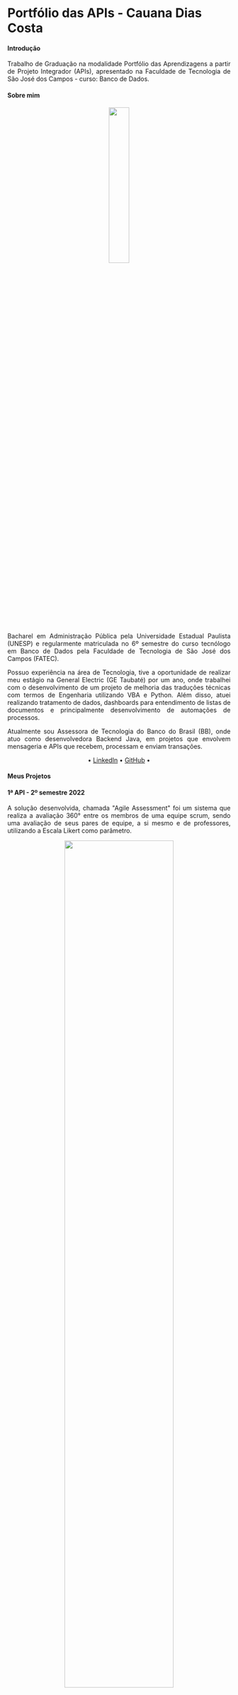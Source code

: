 
<h1>Portfólio das APIs - Cauana Dias Costa</h1>

<h4>Introdução</h4>

<p align="justify">Trabalho de Graduação na modalidade Portfólio das Aprendizagens a partir de Projeto Integrador (APIs), apresentado na Faculdade de Tecnologia de São José dos Campos - curso: Banco de Dados.</p>

<h4>Sobre mim</h4>

<p align="center"><img src="https://github.com/Cauana/bertoti/assets/77700346/fa566986-fa26-4d55-9d05-57cb6117387c" width="30%"></p>

<p align="justify">Bacharel em Administração Pública pela Universidade Estadual Paulista (UNESP) e regularmente matriculada no 6º semestre do curso tecnólogo em Banco de Dados pela Faculdade de Tecnologia de São José dos Campos (FATEC).</p>

<p align="justify">Possuo experiência na área de Tecnologia, tive a oportunidade de realizar meu estágio na General Electric (GE Taubaté) por um ano, onde trabalhei com o desenvolvimento de um projeto de melhoria das traduções técnicas com termos de Engenharia utilizando VBA e Python. Além disso, atuei realizando tratamento de dados, dashboards para entendimento de listas de documentos e principalmente desenvolvimento de automações de processos.</p>

<p align="justify">Atualmente sou Assessora de Tecnologia do Banco do Brasil (BB), onde atuo como desenvolvedora Backend Java, em projetos que envolvem mensageria e APIs que recebem, processam e enviam transações.</p>

<p align="center">• <a href="https://www.git.com/Cauana">LinkedIn</a> • <a href="https://www.linkedin.com/in/cauanadias/">GitHub</a> •</p>

<h4>Meus Projetos</h4>

<h4>1ª API - 2º semestre 2022</h4> 
<p align="justify"> A solução desenvolvida, chamada "Agile Assessment" foi um sistema que realiza a avaliação 360° entre os membros de uma equipe scrum, sendo uma avaliação de seus pares de equipe, a si mesmo e de professores, utilizando a Escala Likert como parâmetro.</p>

<p align="center"><img src="https://github.com/user-attachments/assets/5063a5ed-99b7-4fff-ba57-8ea1fe8242ba" width="70%"></p>

    
[GIT]([https://github.com/oJavaLi/doisrponto?tab=readme-ov-file](https://github.com/Pythonators/API_semestre1_pythonators?tab=readme-ov-file))

<summary><b>Tecnologias Utilizadas</b></summary>
<br>

![Figma](https://img.shields.io/badge/figma-%23F24E1E.svg?style=for-the-badge&logo=figma&logoColor=white) 
![Flask](https://img.shields.io/badge/flask-%23000.svg?style=for-the-badge&logo=flask&logoColor=white) 
![Python](https://img.shields.io/badge/python-3670A0?style=for-the-badge&logo=python&logoColor=ffdd54) 
![Git](https://img.shields.io/badge/git-%23F05033.svg?style=for-the-badge&logo=git&logoColor=white) 
![HTML5](https://img.shields.io/badge/html5-%23E34F26.svg?style=for-the-badge&logo=html5&logoColor=white) 
![CSS3](https://img.shields.io/badge/css3-%231572B6.svg?style=for-the-badge&logo=css3&logoColor=white) 
![JavaScript](https://img.shields.io/badge/javascript-%23323330.svg?style=for-the-badge&logo=javascript&logoColor=%23F7DF1E) <strong>TinyDB</strong>


<b>Contribuições Pessoais</summary></b>
<br>
<p align="justify">Desempenhei o papel de Desenvolvedora, fui responsável pela estruturação de telas de avaliações construindo a interface gráfica, a estrutura de avaliações e o formulário de submissão, permitindo a interação do frontend por meio de formulários ao backend, que foi realizado através de banco de dados e json. Além disso trabalhei no CRUD (Criação, Deleção, Edição e Leitura) de dados de cadastro de professores.</p>
  
 

<details><Summary><b>Interface de Avaliação dos Professores</b></Summary>

![image](https://github.com/user-attachments/assets/529d760a-47f4-41fe-ac5a-0679fdd78cc2)


<code>
    
    <!DOCTYPE html>
    <html lang="en">
    <head>
        <meta charset="UTF-8">
        <meta http-equiv="X-UA-Compatible" content="IE=edge">
        <meta name="viewport" content="width=device-width, initial-scale=1.0">
        <title>Lista de Alunos</title>
        <script src="script/script.js"></script>
    <!--    https://fontawesome.com/   -->
    <link rel="stylesheet" href="https://use.fontawesome.com/releases/v5.1.0/css/all.css" integrity="sha384-lKuwvrZot6UHsBSfcMvOkWwlCMgc0TaWr+30HWe3a4ltaBwTZhyTEggF5tJv8tbt" crossorigin="anonymous">
    <link href="https://fonts.googleapis.com/css?family=Poppins" rel="stylesheet">
    <link href="https://cdn.jsdelivr.net/npm/bootstrap@5.2.1/dist/css/bootstrap.min.css" rel="stylesheet" integrity="sha384-iYQeCzEYFbKjA/T2uDLTpkwGzCiq6soy8tYaI1GyVh/UjpbCx/TYkiZhlZB6+fzT" crossorigin="anonymous">
    <link href="https://cdn.jsdelivr.net/npm/bootstrap@5.2.2/dist/css/bootstrap.min.css" rel="stylesheet" integrity="sha384-Zenh87qX5JnK2Jl0vWa8Ck2rdkQ2Bzep5IDxbcnCeuOxjzrPF/et3URy9Bv1WTRi" crossorigin="anonymous">
    <script src="https://cdn.jsdelivr.net/npm/bootstrap@5.2.2/dist/js/bootstrap.bundle.min.js" integrity="sha384-OERcA2EqjJCMA+/3y+gxIOqMEjwtxJY7qPCqsdltbNJuaOe923+mo//f6V8Qbsw3" crossorigin="anonymous"></script>
    <link rel="stylesheet" href="{{ url_for('static', filename='style_avaliacao.css') }}">
    <script src="//ajax.googleapis.com/ajax/libs/jquery/1.9.1/jquery.min.js"></script>
    </head>
    <body>
<!-- BARRA SUPERIOR-->
    <!--  começo do flashcard-->
      {% with messages = get_flashed_messages() %}
      {% if messages %}
        <ul class=flashes>
        {% for message in messages %}
          <li>{{ message }}</li>
        {% endfor %}
        </ul>
      {% endif %}
    {% endwith %}
    {% block body %}{% endblock %}
    <!--fim flashcard, FAVOR, PERSONALIZAR! Fonte: https://flask.palletsprojects.com/en/1.1.x/patterns/flashing/-->
    <nav class="navbar " id="barraSuperior">
      <div class="container-fluid" id="barraSuperior">
        <span class="intername" >{{session['usuario_logado']}}</span>
       
    
        <button class="navbar-toggler" type="button" data-bs-toggle="modal" data-bs-target="#exampleModal" id="OBotao">
          <span class="navbar-toggler-icon"></span>
        </button>
      </div>
    </nav>
    
            <div class="modal true" id="exampleModal" tabindex="1" aria-labelledby="exampleModalLabel" aria-hidden="true">
              <div class="modal-dialog">
                <div class="modal-content">
                  <div class="modal-header" id="menuInter">
                    <h5 class="modal-title">MENU</h5>
                    <button type="button" class="btn-close" data-bs-dismiss="modal" aria-label="Close"></button>
                  </div>
                  <div class="modal-body">
            
                    <ul class="list-group list-group-flush">
                      <li class="list-group-item"><a style="text-decoration:none; color:#2D3142" href="/aluno/avaliacao">Avaliar</a></li>                  
                      <li class="list-group-item"><a style="text-decoration:none; color:#2D3142" href="/dashboard">Visualizar suas notas</a></li>
                      <li class="list-group-item" ><a style="text-decoration:none; color:red" href="/logout">SAIR</a></li>
                    </ul>
            
                  </div>
                  <div class="modal-footer">
                    <button type="button" class="btn btn-secondary" data-bs-dismiss="modal">Close</button>
                  </div>
                </div>
              </div>
            </div>
            <div class="container text-center"></div>
      </body>
      {% block conteudo %}
      {% endblock %}  
    <h1>REALIZAR AVALIAÇÕES</h1>
    <div class = "centralizar">
        {% for itens2 in alunos_turma%}
            <details>
                 <summary>PO: {{itens2}}</summary>
                 {% for pergunt in perguntas %}
                    <ul>
                        <il>{{pergunt.pergunta_}}</il>
                        <form action="/aluno/notas" method="POST">
                        <ul>
<!--                        <li >Extramamente -->
                                <input type="radio" value="5" name="{{itens2}}{{pergunt.name}}"required>Extremamente</input>
    <!--                            </li>-->
    <!--                        <li >Muito -->
                                <input type="radio" value= '4' name="{{itens2}}{{pergunt.name}}"required>Muito</input>
    <!--                        </li>-->
    <!--                        <li >médio -->
                                <input type="radio" value='3' name="{{itens2}}{{pergunt.name}}"required> Médio</input>
    <!--                            </li>-->
    <!--                        <li >pouco -->
                                <input type="radio" value='2' name="{{itens2}}{{pergunt.name}}"required>Pouco</input>
    <!--                            </li> nada-->
                                <input type="radio" value='1' name="{{itens2}}{{pergunt.name}}"required>Nada</input>
    <!--                            </li>-->
                        </ul>

    </ul>
                {% endfor %}
                

            </details>
        {%endfor%}

        {% for itens in alunos_turma2%}
            <details>
                 <summary>SCRUM MASTER: {{itens}}</summary>
                 {% for pergunt in perguntas %}
                    <ul>
                        <il>{{pergunt.pergunta_}}</il>
                        <form action="/aluno/notas" method="POST">
                        <ul>
<!--                        <li >Extramamente -->
                                <input type="radio" value="5" name="{{itens}}{{pergunt.name}}"required>Extremamente</input>
    <!--                            </li>-->
    <!--                        <li >Muito -->
                                <input type="radio" value= '4' name="{{itens}}{{pergunt.name}}"required>Muito</input>
    <!--                        </li>-->
    <!--                        <li >médio -->
                                <input type="radio" value='3' name="{{itens}}{{pergunt.name}}"required> Médio</input>
    <!--                            </li>-->
    <!--                        <li >pouco -->
                                <input type="radio" value='2' name="{{itens}}{{pergunt.name}}"required>Pouco</input>
    <!--                            </li> nada-->
                                <input type="radio" value='1' name="{{itens}}{{pergunt.name}}"required>Nada</input>
    <!--                            </li>-->
                        </ul>

    </ul>
                {% endfor %}
                <textarea rows="8" cols="50" name="justificativa" id="coment" maxlength="3000"></textarea>

            </details>
        {%endfor%}
                <br>
        <button type="submit">ENVIAR AVALIAÇÕES</button>
    </form>
    </div>
    </body>
    </html>
    </form>
</pre></code>
</details>


<details><Summary><b>Interface de Cadastro e Gerenciamento de Professores</b></Summary>

![image](https://github.com/user-attachments/assets/fed6be23-5d00-41f4-ae73-dbfe7ed6930d)



<code>
    
    {% extends 'admin.html' %}
    
    {% block conteudo %}
    <body>
        <div class="content">
          <div class="card-body">
            <h1>Cadastro de Professores</h1>
            <hr>
            <form style="width: 20rem;" action="cadastrar" method="POST">
              <div class="form-floating mb-3">
              </div>
        
        <div class="form-floating mb-3">
          <input type="text" class="form-control"  id="nome" name="nome" nome_completo="floatingInput" style="background-color:#ADACB5;" placeholder="NOME COMPLETO"required>
            <label for="floatingInput">NOME COMPLETO</label>
        </div>
        <div class="form-floating mb-3">
          <input type="text" class="form-control" name="usuario" usuario="floatingInput" style="background-color:#ADACB5;" placeholder="cargo" id="usuario"required>
            <label for="floatingInput">USUARIO</label>
        </div>
        <div class="form-floating mb-3">
          <input type="text" class="form-control" id="senha" name="senha" senha="floatingInput" style="background-color:#ADACB5;" placeholder="SENHA"required>
            <label for="floatingInput">SENHA</label>
        </div>
        <div class="form-floating mb-3">
        <div>
          <button type="submit" name="Enviar" class="btn btn-primary">Cadastrar</button>
        </div></form>
      </div>
    </div>
    <hr>
    <h1>Professores cadastrados</h1>
    <table class="table">
      <tr>
        <th>id</th>
        <th>nome_completo</th>
        <th>usuario</th>
        <th>senha</th>
       </tr>
      {% for contato in result %}
      <tr>
        <td>{{contato.id}}</td>
        <td>{{contato.nome}}</td>
        <td>{{contato.usuario}}</td>
        <td>{{contato.senha}}</td>
        <td><a class="btn btn-danger" href='/deletar/{{contato["id"]}}'>
          <i class="bi bi-trash"> </i>Deletar</a>
          <a href='/atualizar/{{contato["id"]}}'class="btn btn-secondary">
            <i class="bi bi-arrow-clockwise"> </i>Atualizar</a></td>
      </tr>
      {% endfor %}

    </table>
    <div class="opacMenu"></div>
    {% endblock %}
</code>
</details>

<details><Summary><b>Definição do backlog do produto.</b></Summary>

## Backlog do Produto <br id=c>
    
| Sprint |           Descrição               |                                            User Storie                                            | Prioridade |
|:------:|:--------------------------------: | :----------------------------------------------------------------------------------------: |         :------:  |
|   01   | Haverá um painel mostrando todas perguntas e possibilidades de avaliação, com 5 botões de avaliação | Eu como aluno quero poder realizar minhas avaliações para manter uma informação sobre o desempenho do time | Imprescindível |
|   01   | Haverá um painel com dados da sprint | Eu como aluno quero poder acessar minhas informações de sprint para melhor gerenciamento  | Importante |
|   01   | Haverá uma base de dados para avaliações | Eu como PBLTeX quero ter as avaliações armazenadas para não perder os dados de avaliações realizadas | Imprescindível |
|   01   | Haverá uma base de dados para login | Eu como PBLTeX quero ter uma tela de autenticação para conseguir entrar em determinados perfis | Imprescindível |
|   02   | Haverá uma diferenciação de times no cadastro | Eu como aluno quero ter minhas informações de grupo para melhor controle de qual é meu grupo e suas qualidades | Importante |
|   02   |Haverá uma diferenciação entre aluno e professor  | Eu como cliente quero que haja uma diferenciação entre aluno e orientador para melhor diferenciação de dados | Importante |
|   02   | Haverá uma tela de admin | Eu como PBLTeX quero que haja um perfil administrador para cadastrar ou retirar cadastro dos usuários | Imprescindível |
|   03   | Haverá uma tela de avaliação ao ScrumMaster | Eu como líder técnico quero poder avaliar meu aluno líder técnico para manter um bom rendimento de atividades | Importante |
|   03   | Haverá uma tela de avaliação ao PO | Eu como fake client quero avaliar meu aluno PO para manter bom rendimento e alterar pontos fracos | Imprescindível |
|   03  | Haverá um sistema de profiles | Eu como administrador quero atribuir um perfil específico a cada usuário cadastrado para que eu possa utilizar esse dado sistemicamente após sua autenticação | Imprescindível |
|   04   | Haverão telas de demonstração de pontuação | Eu como usuário quero que os dados sejam demonstrados de forma direta e prática para facilitação de entendimento |  Importante |
|   04  | Haverá uma visualização de avaliação geral | Eu como instrutor quero ter acesso a avaliação de meus alunos para saber qual seu rendimento na visão do time| Imprescindível |
|   04  | Haverá um dashboard ligado as informações de time, de sprint e de avaliações de usuário | Eu como aluno quero ter um dashboard para melhor facilidade de acompanhamento | Imprescindível |
<br/>

</details>

<br>

<h2>Hard Skills</h2>

<table align="center" border="1" cellpadding="10" width="100%"> <tr> <th align="center" width="30%"><b>Habilidade</b></th> <th align="center" width="70%"><b>Descrição</b></th> </tr> <tr> <td align="center"><b>Python</b></td> <td>Adquiri experiência com desenvolvimento de aplicações utilizando python e aprendendo a lógica.</td> </tr> <tr> <td align="center"><b>Lógica de Programação</b></td> <td> Consegui entender e compreender a lógica de programação para desenvolvimento de condições e aplicar lógica do negócio no código. </td> </tr> <tr> <td align="center"><b>Flask</b></td> <td>Conhecimento adquirido através do desenvolvimento de APIs RESTful e aplicações web com Flask.</td> </tr> <tr> <td align="center"><b>Git</b></td> <td>Versionamento de código, colaboração em equipe e uso de repositórios remotos (GitHub/GitLab).</td> </tr> <tr> <td align="center"><b>HTML/CSS/JavaScript</b></td> <td>Criação de interfaces responsivas e dinâmicas, com integração a APIs.</td> </tr> </table>

<h2>Soft Skills</h2>

<table align="center" border="1" cellpadding="10" width="100%"> <tr> <th align="center" width="30%"><b>Habilidade</b></th> <th align="center" width="70%"><b>Descrição</b></th> </tr> <tr> <td align="center"><b>Comunicação Efetiva</b></td> <td>Melhorei muito a comunicação, principalmente por fazer parte de um grupo grande, foi necessário aprender a lidar com diferentes tipos de ideias e formas de trabalhar</td> </tr> <tr> <td align="center"><b>Trabalho em Equipe</b></td> <td>Foi necessário atuar com colaboração ativa no projeto, respeitando prazos e contribuindo para a melhoria contínua.</td> </tr> <tr> <td align="center"><b>Resolução de Problemas</b></td> <td>Primeira vez enfrentando desafios sem saber como resolver e foi preciso pensar e estudar muito para propor soluções eficientes e escaláveis.</td> </tr> <tr> <td align="center"><b>Adaptabilidade</b></td> <td>Por ter pouco conhecimento em programação, precisei me adaptar muito a mudanças, começamos fazendo o projeto em tkinter o que atrapalhou muito o desenvolvimento, e após analisar junto ao grupo, modificamos e conseguimos chegar em um resultado bom.</td> </tr></table>
    
<h4>2ª API - 1º semestre 2023</h4> 
<p align="justify">O produto em parceria com a 2RP é um sistema que realiza o controle de horas excedentes de colaboradores da empresa.Anteriormente, a empresa enfrentava desafios na gestão de horas, dependendo de várias planilhas, o que limitava a disponibilidade, flexibilidade e controle necessários. Em resposta, desenvolvemos uma aplicação que centraliza o controle de horas excedentes, distinguindo entre horas extras e sobreavisos. Essa aplicação também oferece recursos de aprovação ou reprovação das horas pelo gestor da equipe e pelo departamento de Recursos Humanos.</p>

<p align="center"><img src="https://github.com/user-attachments/assets/47537933-29eb-4be1-9125-8afe2555c88a" width="70%"></p>

    
[GIT](https://github.com/oJavaLi/doisrponto?tab=readme-ov-file)

<summary><b>Tecnologias Utilizadas</b></summary>
<br>

![Figma](https://img.shields.io/badge/figma-%23F24E1E.svg?style=for-the-badge&logo=figma&logoColor=white) 
![Java](https://img.shields.io/badge/java-%23ED8B00.svg?style=for-the-badge&logo=openjdk&logoColor=white)
![Spring](https://img.shields.io/badge/spring-%236DB33F.svg?style=for-the-badge&logo=spring&logoColor=white)
![Git](https://img.shields.io/badge/git-%23F05033.svg?style=for-the-badge&logo=git&logoColor=white) 
![Postgres](https://img.shields.io/badge/postgres-%23316192.svg?style=for-the-badge&logo=postgresql&logoColor=white)

<b>Contribuições Pessoais</summary></b>
<br>
<p align="justify">Desempenhei o papel de Scrum Master, sendo responsável por facilitar a comunicação e coordenação entre a equipe e a empresa parceira, a 2RP. Durante o desenvolvimento do sistema de controle de horas excedentes, atuei na remoção de impedimentos para o time e garanti que os princípios ágeis fossem seguidos, promovendo um ambiente colaborativo e focado nos objetivos. Além disso, organizei as cerimônias do Scrum, como as reuniões diárias, revisões de sprint, e retrospectivas, assegurando que a equipe estivesse alinhada em relação aos requisitos do cliente e que o desenvolvimento fosse ágil e contínuo. 
Além disso, atuei na criação do Diagrama Entidade Relacionamento - DER, e na criação da interface de Apontamento de Horas Extras.</p>

<details><summary><b>Interface de Apontamento de Horas Extras</b></summary>

![image](https://github.com/user-attachments/assets/269aa6b3-a884-4697-baf0-b02ccebdb3ba)

<code>
    
    package com.ojavali.doisrponto.usuarios;

    import org.springframework.beans.BeanUtils;
    import org.springframework.beans.factory.annotation.Autowired;
    import org.springframework.http.HttpStatus;
    import org.springframework.http.ResponseEntity;
    import org.springframework.validation.annotation.Validated;
    import org.springframework.web.bind.annotation.*;
    
    import java.util.List;
    import java.util.Optional;
    
    @RestController
    @RequestMapping("/api/users")
    public class UserController {

    @Autowired
    private UserRepository userRepository; 

    // Criação de usuário
    @PostMapping("/cadastrarUsuario")
    public ResponseEntity<User> cadastrarUsuario(@RequestBody @Validated User user) {
        return ResponseEntity.status(HttpStatus.CREATED).body(userRepository.save(user));
    }

    // Obter todos os usuários
    @GetMapping("/usuarios")
    public ResponseEntity<List<User>> getAllUsers() {
        return ResponseEntity.status(HttpStatus.OK).body(userRepository.findAll());
    }

    // Obter um usuário com base no ID
    @GetMapping("/usuarios/{id}")
    public ResponseEntity<Object> getUsuario(@PathVariable(value = "id") Long id) {
        Optional<User> userOptional = userRepository.findById(id);

        if (userOptional.isPresent()) {
            User user = userOptional.get();
            return ResponseEntity.status(HttpStatus.OK).body(user);
        } else {
            return ResponseEntity.status(HttpStatus.NOT_FOUND).body("Usuário não encontrado");
        }
    }

    // Atualizar dados de um usuário
    @PutMapping("/usuarios/{id}")
    public ResponseEntity<Object> updateUsuario(@PathVariable(value = "id") Long id, @RequestBody User updatedUser) {
        Optional<User> userOptional = userRepository.findById(id);

        if (userOptional.isPresent()) {
            User user = userOptional.get();
            BeanUtils.copyProperties(updatedUser, user, "id"); 
            userRepository.save(user);
            return ResponseEntity.status(HttpStatus.OK).body(user);
        } else {
            return ResponseEntity.status(HttpStatus.NOT_FOUND).body("Usuário não encontrado");
        }
    }

    // Deletar um usuário
    @DeleteMapping("/usuarios/{id}")
    public ResponseEntity<Object> deleteUsuario(@PathVariable(value = "id") Long id) {
        Optional<User> userOptional = userRepository.findById(id);

        if (userOptional.isPresent()) {
            User user = userOptional.get();
            userRepository.delete(user);
            return ResponseEntity.status(HttpStatus.OK).body("Usuário deletado com sucesso!");
        } else {
            return ResponseEntity.status(HttpStatus.NOT_FOUND).body("Usuário não encontrado");
        }
    }
            
</code>
</details>

<details><summary><b>Diagrama Entidade Relacionamento - DER</b></summary>

  ![image](https://github.com/user-attachments/assets/8ec5ae62-b894-400d-b076-75e22fce3c1c)

</details>


<details><Summary><b>Definição do backlog do produto.</b></Summary>

|           Task             | Importância|
|:---------------------------------:|:----------:|
|Como um colaborador gostaria de ter um sistema onde consiga ser capaz de lançar todas as informações sobre horas excedentes trabalhadas, para poder ser pago.|1|
|Como colaborador eu quero ser capaz de diferenciar horas extra de sobreaviso para controlar melhor meu tempo de trabalho e ter pagamento adequado.|2|
|Como um RH, eu quero ser capaz de visualizar os apontamentos submetidos por cada funcionário, para que eu possa revisar a carga trabalhada para submeter a pagamento.|3|
|Como RH, eu quero ser capaz de aprovar ou rejeitar as horas trabalhadas garantir não ter qualquer erro ou inconsistência no lançamento e fazer pagamento correto aos colaboradores.|4|
|Como RH, eu gostaria de ter a permissão de criar e gerenciar contas de um usuário com diferentes níveis de acesso, para poder cadastrar os funcionários em segurança no meu sistema.|5|
|Como um gestor, eu quero ser capaz de visualizar os apontamentos submetidos pelo meu CR, para que eu possa revisar a carga trabalhada para submeter a pagamento.|6|
|Como gestor, eu quero ser capaz de aprovar ou rejeitar as horas trabalhadas garantir não ter qualquer erro ou inconsistência no lançamento e fazer pagamento correto aos colaboradores.|7|
|Como um colaborador, eu quero ser capaz de visualizar informações sobre as minhas próprias horas extras executadas no dashboard, para ter maior controle das horas aprovadas/ reprovadas e pagamento adequado.|8|
|Como RH, eu quero ser capaz de acessar um dashboard em tempo real que me permita monitorar as horas extras executadas pelos colaboradores, para acompanhar horas trabalhadas de acordo com as necessidades do CR|9|

</details>

<h2>Hard Skills</h2>
<table align="center" border="1" cellpadding="10" width="100%"> <tr> <th align="center" width="30%"><b>Habilidade</b></th> <th align="center" width="70%"><b>Descrição</b></th> </tr> <tr> <td align="center"><b>Java</b></td> <td>Desenvolvimento de aplicações utilizando Java para backend.</td> </tr> <tr> <td align="center"><b>Java Spring Framework</b></td> <td>Criação de APIs RESTful, gerenciamento de dependências e injeção de dependências com Spring Boot.</td> </tr> <tr> <td align="center"><b>Banco de Dados Relacionais (PostgreSQL)</b></td> <td>Modelagem, consultas SQL básicas.</td> </tr> <tr> <td align="center"><b>Git</b></td> <td>Controle de versão, colaboração em equipe e uso de repositórios remotos.</td> </tr> <tr> <td align="center"><b>RESTful APIs</b></td> <td>Desenvolvimento de serviços web seguindo boas práticas de arquitetura REST.</td> </tr> <tr> <td align="center"><b>HTML/CSS/JavaScript</b></td> <td>Criação de interfaces web responsivas e interativas.</td> </tr> <tr> <td align="center"><b>Diagrama DER</b></td> <td>Modelagem de banco de dados e relacionamento entre entidades.</td> </tr> </table>
<h2>Soft Skills</h2>
<table align="center" border="1" cellpadding="10" width="100%"> <tr> <th align="center" width="30%"><b>Habilidade</b></th> <th align="center" width="70%"><b>Descrição</b></th> </tr> <tr> <td align="center"><b>Comunicação Efetiva</b></td> <td>Capacidade de transmitir ideias de forma clara e objetiva.</td> </tr> <tr> <td align="center"><b>Trabalho em Equipe</b></td> <td>Colaboração ativa em projetos e respeito às opiniões dos colegas.</td> </tr> <tr> <td align="center"><b>Resolução de Problemas</b></td> <td>Habilidade para identificar desafios e propor soluções eficazes.</td> </tr> <tr> <td align="center"><b>Adaptabilidade</b></td> <td>Facilidade para aprender novas tecnologias e lidar com mudanças.</td> </tr> <tr> <td align="center"><b>Atenção aos Detalhes</b></td> <td>Garantia de qualidade e precisão em código e documentação.</td> </tr> <tr> <td align="center"><b>Gestão do Tempo</b></td> <td>Planejamento eficiente para cumprir prazos e aumentar produtividade.</td> </tr> <tr> <td align="center"><b>Aprendizado Contínuo</b></td> <td>Busca constante por atualização e aprimoramento profissional.</td> </tr> <tr> <td align="center"><b>Resiliência</b></td> <td>Capacidade de lidar com desafios e persistir até encontrar uma solução.</td> </tr> </table>

<h4>Em 2023-2</h4> 
<p align="justify">O produto 2Rponto é um sistema que realiza o controle de horas excedentes de colaboradores da empresa 2RP Net. A empresa parceira é conhecida por disponibilizar soluções para análise de informações em tempo real para tomada de decisões de negócios que precisam atender requisitos de tempo extremamente rigorosos. As soluções inovadoras e customizadas a diferenciam no mercado, assim como os serviços, permitem o crescimento de negócio e de seus resultados.</p>

<p align="center"><img src="https://github.com/Cauana/bertoti/assets/77700346/2c90ccaa-860e-44a9-afa8-b276b372905e" width="70%"></p>

<p align="justify">Anteriormente, a empresa enfrentava desafios na gestão de horas, dependendo de várias planilhas, o que limitava a disponibilidade, flexibilidade e controle necessários. Em resposta, desenvolvemos uma aplicação que centraliza o controle de horas excedentes, distinguindo entre horas extras e sobreavisos. Essa aplicação também oferece recursos de aprovação ou reprovação das horas pelo gestor da equipe e pelo departamento de Recursos Humanos. Além disso, inclui painéis de controle para os colaboradores visualizarem suas horas aprovadas ou reprovadas, enquanto gestores e RH podem monitorar as pendências de aprovação de seus respectivos usuários. </p>
    
[GIT](https://github.com/oJavaLi/doisrponto?tab=readme-ov-file)

<summary><b>Tecnologias Utilizadas</b></summary>
<br>
<ul>
    <li><strong>Figma:</strong> Plataforma de design de interface do usuário.</li>
    <li><strong>Java Spring:</strong> Framework de desenvolvimento Java com gama de recursos para desenvolver aplicativos robustos e escaláveis.</li>
    <li><strong>Git:</strong> Sistema de controle de versão distribuído.</li>
    <li><strong>Slack:</strong> Plataforma de comunicação empresarial.</li>
    <li><strong>PostgreSQL:</strong> Sistema de gerenciamento de banco de dados relacional de código aberto para armazenar dados cadastrados.</li>
</ul>

<b>Contribuições Pessoais</summary></b>
<br>
<p align="justify">Desempenhei o papel de Product Owner, realizando o levantamente dos requisitos para construção do backlog do produto, garantindo uma compreensão do time sobre as necessidades do cliente e das regras de negócio. Fui responsável pela estruturação de classes, desenvolvi a aplicação cliente-servidor para apontamentos de sobreavisos e cadastro de usuários, além de realizar correções ao banco de dados. Sendo as atividades desempenhadas:</p>
  
 

<details><Summary><b>Controller de Usuário.</b></Summary>
<pre><code>
package com.ojavali.doisrponto.usuarios;

import org.springframework.beans.BeanUtils;
import org.springframework.beans.factory.annotation.Autowired;
import org.springframework.http.HttpStatus;
import org.springframework.http.ResponseEntity;
import org.springframework.validation.annotation.Validated;
import org.springframework.web.bind.annotation.*;

import java.util.List;
import java.util.Optional;

@RestController
@RequestMapping("/api/users")
public class UserController {

    @Autowired
    private UserRepository userRepository; 

    // Criação de usuário
    @PostMapping("/cadastrarUsuario")
    public ResponseEntity<User> cadastrarUsuario(@RequestBody @Validated User user) {
        return ResponseEntity.status(HttpStatus.CREATED).body(userRepository.save(user));
    }

    // Obter todos os usuários
    @GetMapping("/usuarios")
    public ResponseEntity<List<User>> getAllUsers() {
        return ResponseEntity.status(HttpStatus.OK).body(userRepository.findAll());
    }

    // Obter um usuário com base no ID
    @GetMapping("/usuarios/{id}")
    public ResponseEntity<Object> getUsuario(@PathVariable(value = "id") Long id) {
        Optional<User> userOptional = userRepository.findById(id);

        if (userOptional.isPresent()) {
            User user = userOptional.get();
            return ResponseEntity.status(HttpStatus.OK).body(user);
        } else {
            return ResponseEntity.status(HttpStatus.NOT_FOUND).body("Usuário não encontrado");
        }
    }

    // Atualizar dados de um usuário
    @PutMapping("/usuarios/{id}")
    public ResponseEntity<Object> updateUsuario(@PathVariable(value = "id") Long id, @RequestBody User updatedUser) {
        Optional<User> userOptional = userRepository.findById(id);

        if (userOptional.isPresent()) {
            User user = userOptional.get();
            BeanUtils.copyProperties(updatedUser, user, "id"); 
            userRepository.save(user);
            return ResponseEntity.status(HttpStatus.OK).body(user);
        } else {
            return ResponseEntity.status(HttpStatus.NOT_FOUND).body("Usuário não encontrado");
        }
    }

    // Deletar um usuário
    @DeleteMapping("/usuarios/{id}")
    public ResponseEntity<Object> deleteUsuario(@PathVariable(value = "id") Long id) {
        Optional<User> userOptional = userRepository.findById(id);

        if (userOptional.isPresent()) {
            User user = userOptional.get();
            userRepository.delete(user);
            return ResponseEntity.status(HttpStatus.OK).body("Usuário deletado com sucesso!");
        } else {
            return ResponseEntity.status(HttpStatus.NOT_FOUND).body("Usuário não encontrado");
        }
    }
}

</pre></code>
</details>

<details><Summary><b>Formulário de Sobreavisos.</b></Summary>
<pre><code>
    
const formulario = document.querySelector("sobre-aviso-form");
const botao = document.querySelector("submit");
const entrada = document.querySelector(".entrada");
const saida = document.querySelector(".saida");
const cliente = document.querySelector(".cliente");
const projeto = document.querySelector(".projeto");
const cr = document.querySelector(".cr");
const justificativa = document.querySelector(".justificativa");
const matricula = 1;

function getQueryParameter(name) {
    const urlSearchParams = new URLSearchParams(window.location.search);
    return urlSearchParams.get(name);
}

const username = getQueryParameter('username');
const categoria = getQueryParameter('categoria');

const usernameDisplay = document.getElementById('usernameDisplay');

usernameDisplay.textContent = `Matrícula: ${username}`; // Exemplo de mensagem de boas-vindas
function cadastrar(){
    fetch("http://localhost:1234/cadastrarApontamentos",
        {
            headers: {
                'Accept':'application/json',
                'Content-Type':'application/json'
            },
            method:"POST",
            body: JSON.stringify({
                categoria: categoria,
                data_hora_inicio:  entrada.value,
                data_hora_fim: saida.value,
                justificativa: justificativa.value,
                usuarioMatricula:  username,
                centroResultadosId: cr.value

            })
        })
        .then(function (res){
            // Verifica se a resposta da requisição foi bem-sucedida
            if (res.ok) {
                // Redireciona para a outra página HTML após o cadastro bem-sucedido
                window.location.href = `listarApontamentos.html?username=${username}`;
            } else {
                console.log("Erro ao cadastrar");
            }
        })
        .catch(function(res) {console.log(res)})
}
formulario.addEventListener('submit', function(event){
    event.preventDefault();
    cadastrar();
});
document.getElementById("submit2").addEventListener("click", function () {
    // Volte para a página anterior no histórico de navegação
    window.location.href = `listarApontamentos.html?username=${username}`;
});

document.addEventListener('DOMContentLoaded', function () {
    // Execute este código após a página ser completamente carregada

    // Obtém a referência ao elemento <select> com id="cr"
    const crSelect = document.getElementById('cr');

    // Faça uma solicitação AJAX (ou fetch) para buscar os IDs da URL
    fetch('/CR')
        .then(response => {
            if (!response.ok) {
                throw new Error('Erro na solicitação.');
            }
            return response.json();
        })
        .then(data => {
            // Preencha as opções do <select> com as propriedades "id" dos objetos
            data.forEach(obj => {
                const option = document.createElement('option');
                option.value = obj.id.toString(); // Acesse a propriedade "id" do objeto e converta para string
                option.textContent = obj.id.toString(); // Acesse a propriedade "id" do objeto e converta para string
                crSelect.appendChild(option);
            });
        })
        .catch(error => {
            console.error('Erro:', error);
        });
});

document.addEventListener('DOMContentLoaded', function () {

    function fetchApontamentosAndPopulateTable() {
        const token = sessionStorage.getItem("token");
        if (!token) {
            window.location.href = "/index.html";
        }
        // Execute este código após a página ser completamente carregada
        const crSelect = document.getElementById('cr');
        const clienteInput = document.getElementById('cliente');
        const projetoInput = document.getElementById('projeto');

        crSelect.addEventListener('change', function () {
        const crValue = this.value; 

            if (!crValue) {
                clienteInput.value = ''; // Limpa o campo "Cliente"
                projetoInput.value = ''; // Limpa o campo "Projeto"
                return;
            }

            fetch("/CR/" + crValue)
                .then(response => {
                    if (!response.ok) {
                        throw new Error('Erro na solicitação.');
                    }
                    return response.json();
                })
                .then(data => {
                    // Preencha os campos "cliente" e "projeto" com os dados do JSON
                    clienteInput.value = data.nome_cliente;
                    projetoInput.value = data.nome_projeto;
                })
                .catch(error => {
                    console.error('Erro:', error);
                });
        });
    }
    fetchApontamentosAndPopulateTable();

});

</pre></code>
</details>

<details>
  <summary><b>Conexão entre o backend e o front-end para cadastro de apontamentos</b></summary>
  <pre><code>
const formulario = document.querySelector("form");
const botao = document.querySelector("button");
const UserNome = document.querySelector(".name");
const UserMatricula = document.querySelector(".matricula");
const UserEmail = document.querySelector(".email");
const UserSenha = document.querySelector(".password");
const UserCategoria = document.querySelector(".role");

function cadastrar() {
    fetch("http://localhost:1234/cadastrarApontamento", {
        headers: {
            'Accept': 'application/json',
            'Content-Type': 'application/json'
        },
        method: "POST",
        body: JSON.stringify({
            nome: UserNome.value,
            matricula: UserMatricula.value,
            email: UserEmail.value,
            senha: UserSenha.value,
            categoria: UserCategoria.value
        })
    })
    .then(function (res) { console.log(res) })
    .catch(function (res) { console.log(res) })
};

formulario.addEventListener('submit', function (event) {
    event.preventDefault();
    cadastrar();
});
  </code></pre>
</details>


<details><Summary><b>Definição do backlog do produto.</b></Summary>

 | Rank|           Task             |Prioridade|Sprint|
|:---------------------------------:|:----------:|:----------:|:----------:|
|1|Como RH, eu gostaria de ter a permissão de criar e gerenciar contas de um usuário com diferentes níveis de acesso, para poder cadastrar os funcionários em segurança no meu sistema.|Média|1|
|2|Como um colaborador gostaria de ter um sistema onde consiga ser capaz de lançar todas as informações sobre horas excedentes trabalhadas, para poder ser pago.|Alta|1|
|3|Como colaborador eu quero ser capaz de diferenciar horas extra de sobreaviso para controlar melhor meu tempo de trabalho e ter pagamento adequado.|Alta|2|
|4|Como um RH, eu quero ser capaz de visualizar os apontamentos submetidos por cada funcionário, para que eu possa revisar a carga trabalhada para submeter a pagamento.|Média|2|
|5|Como RH, eu quero ser capaz de aprovar ou rejeitar as horas trabalhadas garantir não ter qualquer erro ou inconsistência no lançamento e fazer pagamento correto aos colaboradores.|Alta|2|
|6|Como um gestor, eu quero ser capaz de visualizar os apontamentos submetidos pelo meu CR, para que eu possa revisar a carga trabalhada para submeter a pagamento.|Média|3|
|7|Como gestor, eu quero ser capaz de aprovar ou rejeitar as horas trabalhadas garantir não ter qualquer erro ou inconsistência no lançamento e fazer pagamento correto aos colaboradores.|Alta|3|
|8|Como um colaborador, eu quero ser capaz de visualizar informações sobre as minhas próprias horas extras executadas no dashboard, para ter maior controle das horas aprovadas/ reprovadas e pagamento adequado.|Baixa|4|
|9|Como RH, eu quero ser capaz de acessar um dashboard em tempo real que me permita monitorar as horas extras executadas pelos colaboradores, para acompanhar horas trabalhadas de acordo com as necessidades do CR|Baixa|4|
 
</details>

<br>
  <summary><b>Hard skills</b></summary>
  <br>
  <table align="center">
    <tr>
      <td align="center"><b>Java:</b></td>
      <td>🌟🌟🌟🌟</td>
    </tr>
    <tr>
      <td align="center"><b>Java Spring Framework:</b></td>
      <td>🌟🌟🌟🌟</td>
    </tr>
    <tr>
      <td align="center"><b>Banco de Dados Relacionais, PostgreSQL:</b></td>
      <td>🌟🌟🌟🌟🌟</td>
    </tr>
    <tr>
      <td align="center"><b>Git:</b></td>
      <td>🌟🌟🌟🌟</td>
    </tr>
    <tr>
      <td align="center"><b>RESTful APIs:</b></td>
      <td>🌟🌟🌟🌟</td>
    </tr>
    <tr>
      <td align="center"><b>HTML/CSS/JavaScript:</b></td>
      <td>🌟🌟🌟</td>
    </tr>
    <tr>
      <td align="center"><b>Diagrama DER:</b></td>
      <td>🌟🌟🌟🌟🌟</td>
    </tr>
  </table>


<summary><b>Soft skills</b></summary>
<br>
  <table align="center">
    <tr>
      <td align="center"><b>Comunicação Efetiva:</b></td>
      <td>🌟🌟🌟🌟</td>
    </tr>
    <tr>
      <td align="center"><b>Trabalho em Equipe:</b></td>
      <td>🌟🌟🌟🌟🌟</td>
    </tr>
    <tr>
      <td align="center"><b>Resolução de Problemas:</b></td>
      <td>🌟🌟🌟🌟🌟</td>
    </tr>
    <tr>
      <td align="center"><b>Adaptabilidade:</b></td>
      <td>🌟🌟🌟</td>
    </tr>
    <tr>
      <td align="center"><b>Atenção aos Detalhes:</b></td>
      <td>🌟🌟🌟🌟🌟</td>
    </tr>
    <tr>
      <td align="center"><b>Gestão do Tempo:</b></td>
      <td>🌟🌟🌟🌟</td>
    </tr>
    <tr>
      <td align="center"><b>Aprendizado Contínuo:</b></td>
      <td>🌟🌟🌟🌟</td>
    </tr>
    <tr>
      <td align="center"><b>Resiliência:</b></td>
      <td>🌟🌟🌟</td>
    </tr>
  </table>

<h4>Em 2024-1</h4> 
<p align="justify">A Oracle Partner Tracker é uma plataforma moderna e inteligente de gerenciamento e análise de dados, capaz de interpretar, organizar e representar os dados do sistema OPN da empresa parceira Oracle. Entre os objetivos principais do projeto, se encontram a modernização do acompanhamento das empresas parceiras Oracle, assim como a visualização de dados de forma inteligente de Tracks e Expertises de cada empresa parceira, para facilitar a identificação de melhorias e de conclusões estratégicas.</p>

<p align="center"><img src="https://github.com/user-attachments/assets/c6aad513-edad-42ed-bcfd-45cb2d8e1e72" width="70%"></p>

    
[GIT](https://github.com/oJavaLi/doisrponto?tab=readme-ov-file)

<summary><b>Tecnologias Utilizadas</b></summary>
<br>
<ul>
    <li><strong>Jira:</strong> Plataforma de gestão de projetos e rastreamento de tarefas, com foco em equipes de desenvolvimento ágil.</li>
    <li><strong>Figma:</strong> Plataforma de design de interface do usuário baseada em nuvem, colaborativa e voltada para criação de protótipos.</li>
    <li><strong>HTML, CSS e JavaScript:</strong> Tecnologias de frontend usadas para construir a interface de usuário, estilizar o conteúdo e adicionar interatividade às páginas.</li>
    <li><strong>Swagger:</strong> Conjunto de ferramentas para descrever, consumir e visualizar APIs RESTful.</li>
    <li><strong>MySQL:</strong> Sistema de gerenciamento de banco de dados relacional de código aberto para armazenar e consultar dados estruturados.</li>
    <li><strong>VueJS:</strong> Framework JavaScript progressivo para construção de interfaces de usuário e aplicações de página única (SPA).</li>
    <li><strong>Java:</strong> Linguagem de programação orientada a objetos, amplamente utilizada no desenvolvimento de software corporativo e aplicações web.</li>
    <li><strong>Spring Boot:</strong> Framework Java que facilita a configuração e desenvolvimento de aplicações Java de forma rápida e com menos complexidade.</li>
    <li><strong>Hibernate:</strong> Framework de mapeamento objeto-relacional para Java, facilitando a interação entre objetos Java e bancos de dados relacionais.</li>
</ul>
<b>Contribuições Pessoais</b>
</summary><br>
<p align="justify">Desempenhei o papel de Desenvolvedora, criando endpoints REST para fornecer informações sobre workload, além de desenvolver CRUD para o cadastro de novas Workloads, ou seja, cargas de trabalho que os parceiros podem obter. Também trabalhei na implementação de lógicas de negócios para garantir a correta manipulação das informações e na integração com o banco de dados.</p>
 

<details><Summary><b>Cadastro de Workload</b></Summary>
<p align="center"><img src="https://github.com/user-attachments/assets/a9969e5f-c1b3-4a1f-9be7-ddfa8d33d17f" width="70%"></p>
<pre><code>
 @PostMapping
    @Operation(summary = "Insert Workload", description = "Insert a new Workload")
    @ApiResponses( value = {
        @ApiResponse(
            responseCode = "201",
            description = "Workload inserted",
            content = @Content(
                schema = @Schema(implementation = WorkloadDTO.class)
            )
        ),
        @ApiResponse(
            responseCode = "400",
            description = "Workload already exists"
        )
    })
    public ResponseEntity<WorkloadDTO> insertWorkload(@RequestBody WorkloadDTO workloadDTO){
        
        workloadDTO = workloadService.insertWorkload(workloadDTO).get();
        if (workloadDTO == null){
            return new ResponseEntity<>(HttpStatus.BAD_REQUEST);
        }
        URI uri = ServletUriComponentsBuilder.fromCurrentRequest().path("/{id}")
                .buildAndExpand(workloadDTO.getId()).toUri();
        return ResponseEntity.created(uri).body(workloadDTO);
    }

</pre></code>

<pre><code>


package Oracle.Partner.Tracker.entities;

import Oracle.Partner.Tracker.dto.WorkloadDTO;
import Oracle.Partner.Tracker.entities.relations.WorkloadExpertise;
import Oracle.Partner.Tracker.utils.IngestionOperation;
import Oracle.Partner.Tracker.utils.Status;
import jakarta.persistence.*;
import java.time.LocalDateTime;
import java.util.ArrayList;
import java.util.List;

import lombok.AllArgsConstructor;
import lombok.Data;
import lombok.EqualsAndHashCode;
import lombok.NoArgsConstructor;

@Entity
@Data
@NoArgsConstructor
@AllArgsConstructor
@EqualsAndHashCode
@Table(name = "workload")
public class Workload {

    @Id
    @GeneratedValue(strategy = GenerationType.IDENTITY)
    private Long id;
    private String name;
    private String description;
    @Enumerated(EnumType.STRING)
    @Column(name = "ingestion_operation")
    private IngestionOperation ingestionOperation;
    @Enumerated(EnumType.STRING)
    private Status status;
    @Column(name = "create_at")
    private LocalDateTime createAt;
    @Column(name = "update_at")
    private LocalDateTime updateAt;
    @OneToMany(fetch = FetchType.LAZY)
    private List<WorkloadExpertise> workloadExpertises = new ArrayList<>();
    
    public Workload(WorkloadDTO workloadDTO) {
        this.name = workloadDTO.getName();
        this.description = workloadDTO.getDescription();
        this.ingestionOperation = workloadDTO.getIngestionOperation();
        this.status = workloadDTO.getStatus();
        this.createAt = workloadDTO.getCreateAt();
        this.updateAt = workloadDTO.getUpdateAt();
    }

    public void addWorkloadExpertise(WorkloadExpertise workloadExpertise){
        workloadExpertise.setWorkload(this);
        this.workloadExpertises.add(workloadExpertise);
    }
    
</code></pre>

<code><pre>

    public Optional<WorkloadDTO> insertWorkload(WorkloadDTO workloadDTO){
            Optional<WorkloadDTO> optionalWorkload= this.findWorkloadByName(workloadDTO.getName());
            if (optionalWorkload.isPresent()){
                return Optional.empty();
            }
            if (workloadDTO.getName() == null || workloadDTO.getName().isBlank()){
                throw new RuntimeException("O nome da Workload é obrigatório");
            }

        Workload workload = new Workload();
        copyDTOtoEntity(workloadDTO, workload);

        workload = workloadRepository.save(workload);

        return Optional.of(new WorkloadDTO(workload));

    }
</pre></code>

<pre><code>

package Oracle.Partner.Tracker.repositories;

import Oracle.Partner.Tracker.entities.Workload;

import org.springframework.data.jpa.repository.JpaRepository;

public interface WorkloadRepository extends JpaRepository <Workload,Long>{
    Workload findByName(String name);
}
    
</code></pre>
</details>


<details><Summary><b>Definição do backlog do produto.</b></Summary>



<table>
    <thead>
        <tr>
            <th>US</th>
            <th>Como Um</th>
            <th>Eu Preciso</th>
            <th>Para</th>
            <th>Prioridade</th>
            <th>Sprint</th>
        </tr>
    </thead>
    <tbody>
        <tr>
            <td>1</td>
            <td>Administrador</td>
            <td>Acessar um dashboard que apresente informações gerais sobre o sistema e os parceiros.</td>
            <td>Ter uma visão abrangente do contexto.</td>
            <td>Imprescindível</td>
            <td>1</td>
        </tr>
        <tr>
            <td>2</td>
            <td>Administrador</td>
            <td>Importar um arquivo CSV com dados relevantes, e tê-lo tratado e incorporado na plataforma.</td>
            <td>Adicionar e atualizar os dados do sistema.</td>
            <td>Imprescindível</td>
            <td>1</td>
        </tr>
        <tr>
            <td>3</td>
            <td>Administrador</td>
            <td>Utilizar filtros no dashboard, para visualização específicas de dados, como durante um período de tempo ou uma quantidade específica.</td>
            <td>Facilitar a análise de dados.</td>
            <td>Importante</td>
            <td>1</td>
        </tr>
        <tr>
            <td>4</td>
            <td>Administrador</td>
            <td>Visualizar as OPN Tracks mais utilizadas em um campo dedicado no dashboard.</td>
            <td>Entender as áreas de maior interesse e atividade.</td>
            <td>Importante</td>
            <td>1</td>
        </tr>
        <tr>
            <td>5</td>
            <td>Administrador</td>
            <td>Visualizar quanto cada OPN Track representa do total de parceiros Oracle.</td>
            <td>Entender a popularidade das tracks.</td>
            <td>Desejável</td>
            <td>2</td>
        </tr>
        <tr>
            <td>6</td>
            <td>Administrador</td>
            <td>Visualizar a porcentagem da expertise total de cada parceiro Oracle.</td>
            <td>Entender a distribuição de habilidades dentro da plataforma.</td>
            <td>Desejável</td>
            <td>2</td>
        </tr>
    </tbody>
</table>

<br>
</details>

<br>
  <summary><b>Hard skills</b></summary>
  <br>
  <table align="center">
    <tr>
      <td align="center"><b>Java:</b></td>
      <td>🌟🌟🌟🌟</td>
    </tr>
    <tr>
      <td align="center"><b>Java Spring Framework:</b></td>
      <td>🌟🌟🌟🌟</td>
    </tr>
    <tr>
      <td align="center"><b>Banco de Dados Relacionais, PostgreSQL:</b></td>
      <td>🌟🌟🌟🌟🌟</td>
    </tr>
    <tr>
      <td align="center"><b>Git:</b></td>
      <td>🌟🌟🌟🌟</td>
    </tr>
    <tr>
      <td align="center"><b>RESTful APIs:</b></td>
      <td>🌟🌟🌟🌟</td>
    </tr>
    <tr>
      <td align="center"><b>HTML/CSS/JavaScript:</b></td>
      <td>🌟🌟🌟</td>
    </tr>
    <tr>
      <td align="center"><b>Diagrama DER:</b></td>
      <td>🌟🌟🌟🌟🌟</td>
    </tr>
  </table>


<summary><b>Soft skills</b></summary>
<br>
  <table align="center">
    <tr>
      <td align="center"><b>Comunicação Efetiva:</b></td>
      <td>🌟🌟🌟🌟</td>
    </tr>
    <tr>
      <td align="center"><b>Trabalho em Equipe:</b></td>
      <td>🌟🌟🌟🌟🌟</td>
    </tr>
    <tr>
      <td align="center"><b>Resolução de Problemas:</b></td>
      <td>🌟🌟🌟🌟🌟</td>
    </tr>
    <tr>
      <td align="center"><b>Adaptabilidade:</b></td>
      <td>🌟🌟🌟</td>
    </tr>
    <tr>
      <td align="center"><b>Atenção aos Detalhes:</b></td>
      <td>🌟🌟🌟🌟🌟</td>
    </tr>
    <tr>
      <td align="center"><b>Gestão do Tempo:</b></td>
      <td>🌟🌟🌟🌟</td>
    </tr>
    <tr>
      <td align="center"><b>Aprendizado Contínuo:</b></td>
      <td>🌟🌟🌟🌟</td>
    </tr>
    <tr>
      <td align="center"><b>Resiliência:</b></td>
      <td>🌟🌟🌟</td>
    </tr>
  </table>
